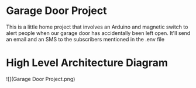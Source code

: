 # Garage Door Project

This is a little home project that involves an Arduino and magnetic switch to alert people when our garage door
has accidentally been left open.
It'll send an email and an SMS to the subscribers mentioned in the .env file

# High Level Architecture Diagram

![](Garage Door Project.png)